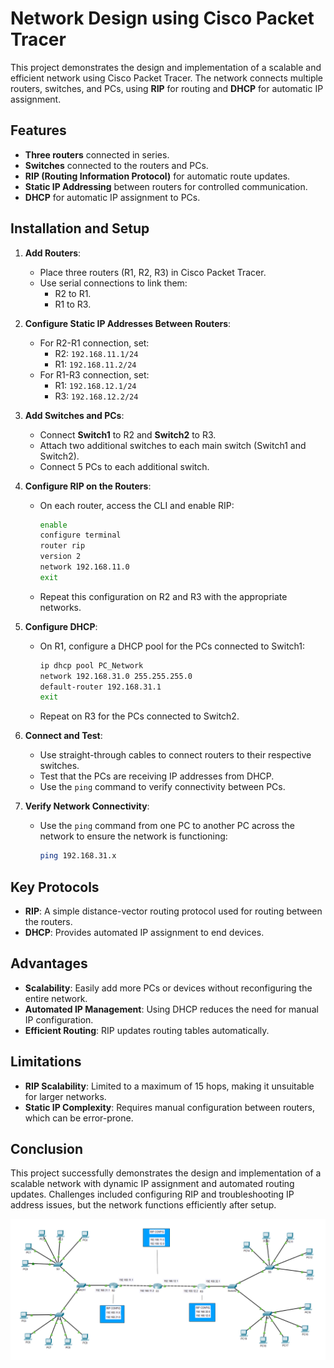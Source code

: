 # Network Design using Cisco Packet Tracer

This project demonstrates the design and implementation of a scalable and efficient network using Cisco Packet Tracer. The network connects multiple routers, switches, and PCs, using **RIP** for routing and **DHCP** for automatic IP assignment.

## Features

- **Three routers** connected in series.
- **Switches** connected to the routers and PCs.
- **RIP (Routing Information Protocol)** for automatic route updates.
- **Static IP Addressing** between routers for controlled communication.
- **DHCP** for automatic IP assignment to PCs.

## Installation and Setup

1. **Add Routers**:
   - Place three routers (R1, R2, R3) in Cisco Packet Tracer.
   - Use serial connections to link them: 
     - R2 to R1.
     - R1 to R3.

2. **Configure Static IP Addresses Between Routers**:
   - For R2-R1 connection, set:
     - R2: `192.168.11.1/24`
     - R1: `192.168.11.2/24`
   - For R1-R3 connection, set:
     - R1: `192.168.12.1/24`
     - R3: `192.168.12.2/24`

3. **Add Switches and PCs**:
   - Connect **Switch1** to R2 and **Switch2** to R3.
   - Attach two additional switches to each main switch (Switch1 and Switch2).
   - Connect 5 PCs to each additional switch.

4. **Configure RIP on the Routers**:
   - On each router, access the CLI and enable RIP:
     ```bash
     enable
     configure terminal
     router rip
     version 2
     network 192.168.11.0
     exit
     ```
   - Repeat this configuration on R2 and R3 with the appropriate networks.

5. **Configure DHCP**:
   - On R1, configure a DHCP pool for the PCs connected to Switch1:
     ```bash
     ip dhcp pool PC_Network
     network 192.168.31.0 255.255.255.0
     default-router 192.168.31.1
     exit
     ```
   - Repeat on R3 for the PCs connected to Switch2.

6. **Connect and Test**:
   - Use straight-through cables to connect routers to their respective switches.
   - Test that the PCs are receiving IP addresses from DHCP.
   - Use the `ping` command to verify connectivity between PCs.

7. **Verify Network Connectivity**:
   - Use the `ping` command from one PC to another PC across the network to ensure the network is functioning:
     ```bash
     ping 192.168.31.x
     ```

## Key Protocols

- **RIP**: A simple distance-vector routing protocol used for routing between the routers.
- **DHCP**: Provides automated IP assignment to end devices.

## Advantages

- **Scalability**: Easily add more PCs or devices without reconfiguring the entire network.
- **Automated IP Management**: Using DHCP reduces the need for manual IP configuration.
- **Efficient Routing**: RIP updates routing tables automatically.

## Limitations

- **RIP Scalability**: Limited to a maximum of 15 hops, making it unsuitable for larger networks.
- **Static IP Complexity**: Requires manual configuration between routers, which can be error-prone.

## Conclusion

This project successfully demonstrates the design and implementation of a scalable network with dynamic IP assignment and automated routing updates. Challenges included configuring RIP and troubleshooting IP address issues, but the network functions efficiently after setup.

![Network Topology](images/Network_topology.png)
